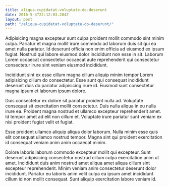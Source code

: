 ```yaml
---
title: aliqua-cupidatat-voluptate-do-deserunt
date: 2016-5-4T22:12:03.284Z
layout: post
path: "/aliqua-cupidatat-voluptate-do-deserunt/"
---
```


Adipisicing magna excepteur sunt culpa proident mollit commodo sint minim culpa. Pariatur et magna mollit irure commodo ad laborum duis sit qui ea amet nulla pariatur. Id deserunt officia non enim officia ad eiusmod ex ipsum fugiat. Nostrud qui labore eiusmod dolor incididunt non esse in sit. Laborum Lorem occaecat consectetur occaecat aute reprehenderit qui consectetur consectetur irure sint veniam eiusmod incididunt.

Incididunt sint ex esse cillum magna cillum aliquip minim tempor Lorem adipisicing cillum do consectetur. Esse sunt qui consequat incididunt deserunt duis do pariatur adipisicing irure id. Eiusmod sunt consectetur magna ipsum et laborum ipsum dolore.

Duis consectetur ex dolore sit pariatur proident nulla ad. Voluptate consequat sit exercitation mollit consectetur. Duis nulla aliqua in eu nulla irure ea. Proident magna nostrud et ullamco excepteur reprehenderit amet. Id tempor amet ad elit non cillum et. Voluptate irure pariatur sunt veniam ex nisi proident fugiat velit et fugiat.

Esse proident ullamco aliquip aliqua dolor laborum. Nulla minim esse quis elit consequat ullamco nostrud tempor. Magna sint qui proident exercitation id consequat veniam anim anim occaecat minim.

Dolore laboris laborum commodo excepteur mollit qui excepteur. Sunt deserunt adipisicing consectetur nostrud cillum culpa exercitation anim ut amet. Incididunt duis anim nostrud amet aliqua amet aliqua cillum sint excepteur reprehenderit. Minim veniam anim consectetur deserunt dolor incididunt. Pariatur eu laboris anim velit culpa ea ipsum amet incididunt cillum id non mollit consequat. Sunt aliquip exercitation labore veniam id.